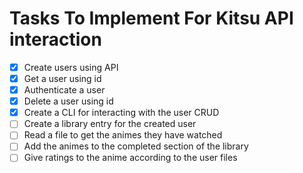 # Tasks To Implement For Kitsu API interaction

- [x] Create users using API
- [x] Get a user using id
- [x] Authenticate a user
- [x] Delete a user using id
- [x] Create a CLI for interacting with the user CRUD
- [ ] Create a library entry for the created user
- [ ] Read a file to get the animes they have watched
- [ ] Add the animes to the completed section of the library
- [ ] Give ratings to the anime according to the user files
